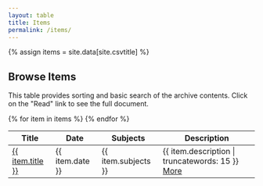 ```yaml
---
layout: table
title: Items
permalink: /items/
---
```

{% assign items = site.data[site.csvtitle] %}

<!-- currently downloaded version of datatables is bundled with bootstrap and responsive and csv download extensions -->
## Browse Items

This table provides sorting and basic search of the archive contents. 
Click on the "Read" link to see the full document.

<table id="item-table">
    <thead>
        <tr>
            <th>Title</th>
            <th>Date</th>
            <th>Subjects</th>
            <th>Description</th>
        </tr>
    </thead>
    <tbody>
{% for item in items %}        
        <tr>
        <td><a href="{% include download/pdf.html %}">{{ item.title }}</a></td>
        <td>{{ item.date }}</td>
        <td>{{ item.subjects }}</td>
        <td>{{ item.description | truncatewords: 15 }} <a href="{% include item-link.html %}">More</a></td>
        </tr>
{% endfor %}
    </tbody>
</table>
